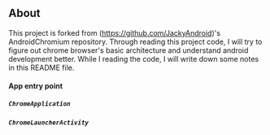 ## About
This project is forked from (https://github.com/JackyAndroid)'s AndroidChromium repository. Through reading this project code, I will try to figure out chrome browser's basic architecture and understand android development better. While I reading the code, I will write down some notes in this README file.

#### App entry point

##### `ChromeApplication` 

##### `ChromeLauncherActivity`



#### <activity-alias>
